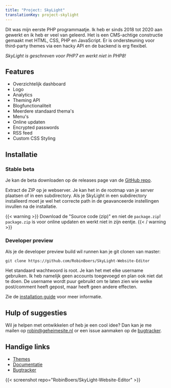 ```yaml
---
title: "Project: SkyLight"
translationKey: project-skylight
---
```


Dit was mijn eerste PHP programmaatje. Ik heb er sinds 2018 tot 2020 aan gewerkt en ik heb er veel van geleerd. Het is een CMS-achtige constructie gemaakt met HTML, CSS, PHP en JavaScript. Er is ondersteuning voor third-party themes via een hacky API en de backend is erg flexibel.

_SkyLight is geschreven voor PHP7 en werkt niet in PHP8!_

## Features

-   Overzichtelijk dashboard
-   Logo
-   Analytics
-   Theming API
-   Blogfunctionaliteit
-   Meerdere standaard thema's
-   Menu's
-   Online updaten
-   Encrypted passwords
-   RSS feed
-   Custom CSS Styling

## Installatie

### Stable beta

Je kan de beta downloaden op de releases page van de [GitHub repo](https://github.com/RobinBoers/SkyLight-Website-Editor).

Extract de ZIP op je webserver. Je kan het in de rootmap van je server plaatsen of in een subdirectory. Als je SkyLight in een subdirectory installeerd moet je wel het correcte path in de geavanceerde instellingen invullen na de installatie.

{{< warning >}}
Download de "Source code (zip)" en niet de `package.zip`!  
`package.zip` is voor online updaten en werkt niet in zijn eentje.
{{< / warning >}}

### Developer preview

Als je de developer preview build wil runnen kan je git clonen van master:

```shell
git clone https://github.com/RobinBoers/SkyLight-Website-Editor
```

Het standaard wachtwoord is root. Je kan het met elke username gebruiken. Ik heb namelijk geen accounts toegevoegd en plan ook niet dat te doen. De username wordt puur gebruikt om te laten zien wie welke post/comment heeft gepost, maar heeft geen andere effecten.

Zie de [installation guide](https://demo.geheimesite.nl/SkyLight-Website-Editor/installation-guide.html) voor meer informatie.

## Hulp of suggesties

Wil je helpen met ontwikkelen of heb je een cool idee? Dan kan je me mailen op [robin@geheimesite.nl](mailto:robin@geheimesite.nl) or een issue aanmaken op de [bugtracker](https://github.com/RobinBoers/SkyLight-Website-Editor/issues/new).

## Handige links

-   [Themes](https://github.com/RobinBoers/SkyLight-themelibrary)
-   [Documentatie](https://demo.geheimesite.nl/SkyLight-Website-Editor/)
-   [Bugtracker](https://github.com/RobinBoers/SkyLight-Website-Editor/issues)

{{< screenshot repo="RobinBoers/SkyLight-Website-Editor" >}}

